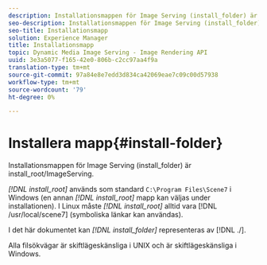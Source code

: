 ```yaml
---
description: Installationsmappen för Image Serving (install_folder) är install_root/ImageServing.
seo-description: Installationsmappen för Image Serving (install_folder) är install_root/ImageServing.
seo-title: Installationsmapp
solution: Experience Manager
title: Installationsmapp
topic: Dynamic Media Image Serving - Image Rendering API
uuid: 3e3a5077-f165-42e0-806b-c2cc97aa4f9a
translation-type: tm+mt
source-git-commit: 97a84e8e7edd3d834ca42069eae7c09c00d57938
workflow-type: tm+mt
source-wordcount: '79'
ht-degree: 0%

---
```



# Installera mapp{#install-folder}

Installationsmappen för Image Serving (install_folder) är install_root/ImageServing.

*[!DNL install_root]* används som standard  `C:\Program Files\Scene7` i Windows (en annan  *[!DNL install_root]* mapp kan väljas under installationen). I Linux måste *[!DNL install_root]* alltid vara [!DNL /usr/local/scene7] (symboliska länkar kan användas).

I det här dokumentet kan *[!DNL install_folder]* representeras av [!DNL ./].

Alla filsökvägar är skiftlägeskänsliga i UNIX och är skiftlägeskänsliga i Windows.
